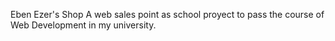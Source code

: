 Eben Ezer's Shop
A web sales point as school proyect to pass the course of Web Development in my university.